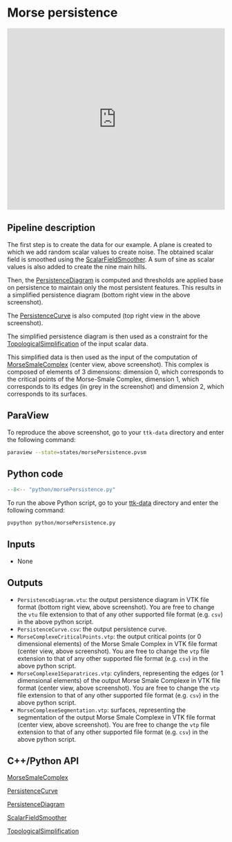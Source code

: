 # Morse persistence 
<iframe width="100%" height="420"
src="https://www.youtube.com/embed/xjKh6YTq5RA" frameborder="0"
allowfullscreen></iframe>

<!-- ![Morse Persistence example Image](https://topology-tool-kit.github.io/img/gallery/morsePersistence.jpg) -->

## Pipeline description

The first step is to create the data for our example. A plane is created to which we add random scalar values to create noise. The obtained scalar field is smoothed using the [ScalarFieldSmoother](https://topology-tool-kit.github.io/doc/html/classttkScalarFieldSmoother.html). A sum of sine as scalar values is also added to create the nine main hills.

Then, the [PersistenceDiagram](https://topology-tool-kit.github.io/doc/html/classttkPersistenceDiagram.html) is computed and thresholds are applied base on persistence to maintain only the most persistent features. This results in a simplified persistence diagram (bottom right view in the above screenshot).

The [PersistenceCurve](https://topology-tool-kit.github.io/doc/html/classttkPersistenceCurve.html) is also computed (top right view in the above screenshot).

The simplified persistence diagram is then used as a constraint for the [TopologicalSimplification](https://topology-tool-kit.github.io/doc/html/classttkTopologicalSimplification.html) of the input scalar data.

This simplified data is then used as the input of the computation of [MorseSmaleComplex](https://topology-tool-kit.github.io/doc/html/classttkMorseSmaleComplex.html) (center view, above screenshot). This complex is composed of elements of 3 dimensions: dimension 0, which corresponds to the critical points of the Morse-Smale Complex, dimension 1, which corresponds to its edges (in grey in the screenshot) and dimension 2, which corresponds to its surfaces.

## ParaView
To reproduce the above screenshot, go to your `ttk-data`  directory and enter the following command:
``` bash
paraview --state=states/morsePersistence.pvsm
```

## Python code

``` python  linenums="1"
--8<-- "python/morsePersistence.py"
```

To run the above Python script, go to your [ttk-data](https://github.com/topology-tool-kit/ttk-data) directory and enter the following command:
``` bash
pvpython python/morsePersistence.py
```


## Inputs
- None

## Outputs
- `PersistenceDiagram.vtu`: the output persistence diagram in VTK file format (bottom right view, above screenshot). You are free to change the `vtu` file extension to that of any other supported file format (e.g. `csv`) in the above python script.
- `PersistenceCurve.csv`: the output persistence curve.
- `MorseComplexeCriticalPoints.vtp`: the output critical points (or 0 dimensional elements) of the Morse Smale Complex in VTK file format (center view, above screenshot). You are free to change the `vtp` file extension to that of any other supported file format (e.g. `csv`) in the above python script.
- `MorseComplexe1Separatrices.vtp`: cylinders, representing the edges (or 1 dimensional elements) of the output Morse Smale Complexe in VTK file format (center view, above screenshot). You are free to change the `vtp` file extension to that of any other supported file format (e.g. `csv`) in the above python script.
- `MorseComplexeSegmentation.vtp`: surfaces, representing the segmentation  of the output Morse Smale Complexe in VTK file format (center view, above screenshot). You are free to change the `vtp` file extension to that of any other supported file format (e.g. `csv`) in the above python script.

## C++/Python API

[MorseSmaleComplex](https://topology-tool-kit.github.io/doc/html/classttkMorseSmaleComplex.html)


[PersistenceCurve](https://topology-tool-kit.github.io/doc/html/classttkPersistenceCurve.html)

[PersistenceDiagram](https://topology-tool-kit.github.io/doc/html/classttkPersistenceDiagram.html)

[ScalarFieldSmoother](https://topology-tool-kit.github.io/doc/html/classttkScalarFieldSmoother.html)

[TopologicalSimplification](https://topology-tool-kit.github.io/doc/html/classttkTopologicalSimplification.html)
